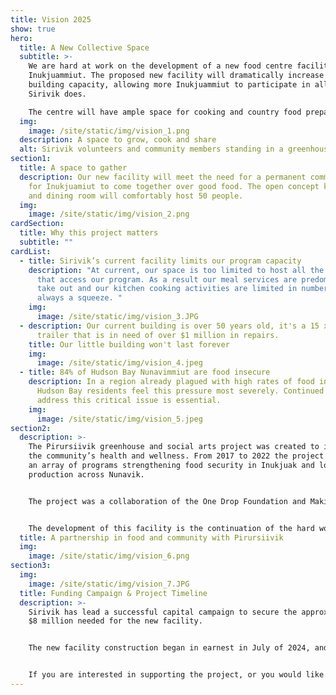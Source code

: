 ```yaml
---
title: Vision 2025
show: true
hero:
  title: A New Collective Space
  subtitle: >-
    We are hard at work on the development of a new food centre facility for
    Inukjuammiut. The proposed new facility will dramatically increase our
    building capacity, allowing more Inukjuammiut to participate in all that
    Sirivik does. 

    The centre will have ample space for cooking and country food preparation. It will be linked to the current hydroponic greenhouse, and will also include a new year round soil based greenhouse for community members to grow their own food.
  img:
    image: /site/static/img/vision_1.png
  description: A space to grow, cook and share
  alt: Sirivik volunteers and community members standing in a greenhouse
section1:
  title: A space to gather
  description: Our new facility will meet the need for a permanent community space
    for Inukjuamiut to come together over good food. The open concept kitchen
    and dining room will comfortably host 50 people.
  img:
    image: /site/static/img/vision_2.png
cardSection:
  title: Why this project matters
  subtitle: ""
cardList:
  - title: Sirivik’s current facility limits our program capacity
    description: "At current, our space is too limited to host all the individuals
      that access our program. As a result our meal services are predominately
      take out and our kitchen cooking activities are limited in numbers and are
      always a squeeze. "
    img:
      image: /site/static/img/vision_3.JPG
  - description: Our current building is over 50 years old, it's a 15 x 60 foot
      trailer that is in need of over $1 million in repairs.
    title: Our little building won't last forever
    img:
      image: /site/static/img/vision_4.jpeg
  - title: 84% of Hudson Bay Nunavimmiut are food insecure
    description: In a region already plagued with high rates of food insecurity,
      Hudson Bay residents feel this pressure most severely. Continued action to
      address this critical issue is essential.
    img:
      image: /site/static/img/vision_5.jpeg
section2:
  description: >-
    The Pirursiivik greenhouse and social arts project was created to improve
    the community’s health and wellness. From 2017 to 2022 the project worked on
    an array of programs strengthening food security in Inukjuak and local food
    production across Nunavik. 


    The project was a collaboration of the One Drop Foundation and Makivik Corporation. 


    The development of this facility is the continuation of the hard work done by the Pirursiivik project team to establish a local growing facility in Inukjuak.
  title: A partnership in food and community with Pirursiivik
  img:
    image: /site/static/img/vision_6.png
section3:
  img:
    image: /site/static/img/vision_7.JPG
  title: Funding Campaign & Project Timeline
  description: >-
    Sirivik has lead a successful capital campaign to secure the approximately
    $8 million needed for the new facility.


    The new facility construction began in earnest in July of 2024, and is now well under way, with the facility set to be completed in the spring of 2025.


    If you are interested in supporting the project, or you would like to learn more do not hesitate to reach out to our team.
---
```

